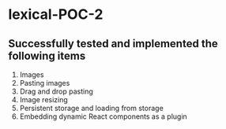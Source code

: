 # lexical-POC-2

## Successfully tested and implemented the following items

1. Images
2. Pasting images
3. Drag and drop pasting
3. Image resizing
4. Persistent storage and loading from storage
5. Embedding dynamic React components as a plugin
